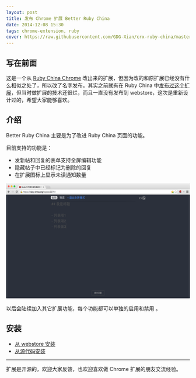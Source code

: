```yaml
---
layout: post
title: 发布 Chrome 扩展 Better Ruby China
date: 2014-12-08 15:30
tags: chrome-extension, ruby
cover: https://raw.githubusercontent.com/GDG-Xian/crx-ruby-china/master/screenshots/3.png
---
```


## 写在前面

这是一个从 [Ruby China Chrome](https://github.com/ruby-china/ruby-china-chrome) 改出来的扩展，但因为改的和原扩展已经没有什么相似之处了，所以改了名字发布。其实之前就有在 Ruby China 中[发布过这个扩展](https://ruby-china.org/topics/16990)，但当时做扩展的技术还很烂，而且一直没有发布到 webstore，这次是重新设计过的，希望大家能够喜欢。

## 介绍


Better Ruby China 主要是为了改进 Ruby China 页面的功能。

目前支持的功能是：

- 发新帖和回复的表单支持全屏编辑功能
- 隐藏帖子中已经标记为删除的回复
- 在扩展图标上显示未读通知数量

![](https://raw.githubusercontent.com/GDG-Xian/crx-ruby-china/master/screenshots/3.png)

以后会陆续加入其它扩展功能，每个功能都可以单独的启用和禁用 。

## 安装

- [从 webstore 安装](https://chrome.google.com/webstore/detail/better-ruby-china/ocjagblpoacffijkjblnjepccbiloigf?hl=zh-CN&gl=CN)
- [从源代码安装](https://github.com/GDG-Xian/crx-ruby-china)

---

扩展是开源的，欢迎大家反馈，也欢迎喜欢做 Chrome 扩展的朋友交流经验。
